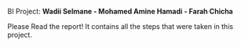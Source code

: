 BI Project:
<b>Wadii Selmane - Mohamed Amine Hamadi - Farah Chicha</b>

Please Read the report! It contains all the steps that were taken in this project.
